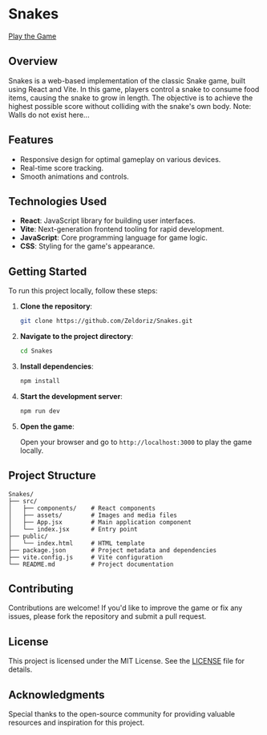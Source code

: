 
# Snakes

[Play the Game](https://snakes-six.vercel.app/)

## Overview

Snakes is a web-based implementation of the classic Snake game, built using React and Vite. In this game, players control a snake to consume food items, causing the snake to grow in length. The objective is to achieve the highest possible score without colliding with the snake's own body. Note: Walls do not exist here...

## Features

- Responsive design for optimal gameplay on various devices.
- Real-time score tracking.
- Smooth animations and controls.

## Technologies Used

- **React**: JavaScript library for building user interfaces.
- **Vite**: Next-generation frontend tooling for rapid development.
- **JavaScript**: Core programming language for game logic.
- **CSS**: Styling for the game's appearance.

## Getting Started

To run this project locally, follow these steps:

1. **Clone the repository**:

   ```bash
   git clone https://github.com/Zeldoriz/Snakes.git
   ```

2. **Navigate to the project directory**:

   ```bash
   cd Snakes
   ```

3. **Install dependencies**:

   ```bash
   npm install
   ```

4. **Start the development server**:

   ```bash
   npm run dev
   ```

5. **Open the game**:

   Open your browser and go to `http://localhost:3000` to play the game locally.

## Project Structure

```plaintext
Snakes/
├── src/
│   ├── components/    # React components
│   ├── assets/        # Images and media files
│   ├── App.jsx        # Main application component
│   └── index.jsx      # Entry point
├── public/
│   └── index.html     # HTML template
├── package.json       # Project metadata and dependencies
├── vite.config.js     # Vite configuration
└── README.md          # Project documentation
```

## Contributing

Contributions are welcome! If you'd like to improve the game or fix any issues, please fork the repository and submit a pull request.

## License

This project is licensed under the MIT License. See the [LICENSE](https://github.com/Zeldoriz/Snakes/blob/main/LICENSE) file for details.

## Acknowledgments

Special thanks to the open-source community for providing valuable resources and inspiration for this project.
